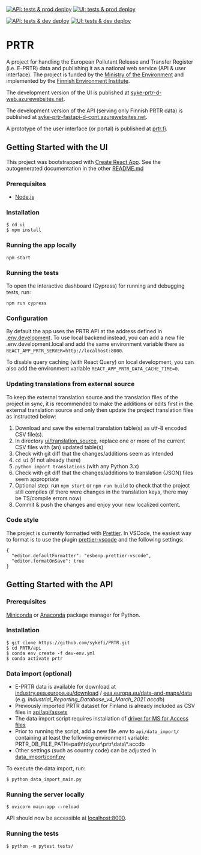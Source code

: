 [![API: tests & prod deploy](https://github.com/sykefi/PRTR/workflows/API%3A%20tests%20%26%20prod%20deploy/badge.svg)](https://github.com/sykefi/PRTR/actions)
[![UI: tests & prod deploy](https://github.com/sykefi/PRTR/workflows/UI%3A%20tests%20%26%20prod%20deploy/badge.svg)](https://github.com/sykefi/PRTR/actions)

[![API: tests & dev deploy](https://github.com/sykefi/PRTR/workflows/API%3A%20tests%20%26%20dev%20deploy/badge.svg)](https://github.com/sykefi/PRTR/actions)
[![UI: tests & dev deploy](https://github.com/sykefi/PRTR/workflows/UI%3A%20tests%20%26%20dev%20deploy/badge.svg)](https://github.com/sykefi/PRTR/actions)

# PRTR

A project for handling the European Pollutant Release and Transfer Register (i.e. E-PRTR) data and publishing it as a national web service (API & user interface). The project is funded by the [Ministry of the Environment](https://ym.fi/en/front-page) and implemented by the [Finnish Environment Institute](https://www.syke.fi/en-US).

The development version of the UI is published at [syke-prtr-d-web.azurewebsites.net](https://syke-prtr-d-web.azurewebsites.net/).

The development version of the API (serving only Finnish PRTR data) is published at [syke-prtr-fastapi-d-cont.azurewebsites.net](https://syke-prtr-fastapi-d-cont.azurewebsites.net/docs).

A prototype of the user interface (or portal) is published at [prtr.fi](http://prtr.fi/).

## Getting Started with the UI

This project was bootstrapped with [Create React App](https://github.com/facebook/create-react-app). See the autogenerated documentation in the other [README.md](ui/README.md)

### Prerequisites

- [Node.js](https://nodejs.org/en/)

### Installation

```
$ cd ui
$ npm install
```

### Running the app locally

`npm start`

### Running the tests

To open the interactive dashboard (Cypress) for running and debugging tests, run:

`npm run cypress`

### Configuration

By default the app uses the PRTR API at the address defined in [.env.development](ui/.env.development). To use local backend instead, you can add a new file .env.development.local and add the same environment variable there as `REACT_APP_PRTR_SERVER=http://localhost:8000`.

To disable query caching (with React Query) on local development, you can also add the environment variable `REACT_APP_PRTR_DATA_CACHE_TIME=0`.

### Updating translations from external source

To keep the external translation source and the translation files of the project in sync, it is recommended to make the additions or edits first in the external translation source and only then update the project translation files as instructed below:

1. Download and save the external translation table(s) as utf-8 encoded CSV file(s).
2. In directory [ui/translation_source](ui/translation_source), replace one or more of the current CSV files with (an) updated table(s)
3. Check with git diff that the changes/additions seem as intended
4. `cd ui` (if not already there)
5. `python import translations` (with any Python 3.x)
6. Check with git diff that the changes/additions to translation (JSON) files seem appropriate
7. Optional step: run `npm start` or `npm run build` to check that the project still compiles (if there were changes in the translation keys, there may be TS/compile errors now)
8. Commit & push the changes and enjoy your new localized content.

### Code style

The project is currently formatted with [Prettier](https://prettier.io/). In VSCode, the easiest way to format is to use the plugin [prettier-vscode](https://marketplace.visualstudio.com/items?itemName=esbenp.prettier-vscode) and the following settings:

```
{
  "editor.defaultFormatter": "esbenp.prettier-vscode",
  "editor.formatOnSave": true
}
```

## Getting Started with the API

### Prerequisites

[Miniconda](https://docs.conda.io/en/latest/miniconda.html) or [Anaconda](https://www.anaconda.com/products/individual) package manager for Python.

### Installation

```
$ git clone https://github.com/sykefi/PRTR.git
$ cd PRTR/api
$ conda env create -f dev-env.yml
$ conda activate prtr
```

### Data import (optional)

- E-PRTR data is available for download at [industry.eea.europa.eu/download](https://industry.eea.europa.eu/download) / [eea.europa.eu/data-and-maps/data](https://www.eea.europa.eu/data-and-maps/data/industrial-reporting-under-the-industrial-3) (e.g. _Industrial_Reporting_Database_v4_March_2021.accdb_)
- Previously imported PRTR dataset for Finland is already included as CSV files in [api/api/assets](api/api/assets)
- The data import script requires installation of [driver for MS for Access files](https://www.microsoft.com/en-us/download/details.aspx?id=54920)
- Prior to running the script, add a new file .env to `api/data_import/` containing at least the following environment variable: PRTR_DB_FILE_PATH=path\to\your\prtr\data\\\*.accdb
- Other settings (such as country code) can be adjusted in [data_import/conf.py](api/data_import/conf.py)

To execute the data import, run:

```
$ python data_import_main.py
```

### Running the server locally

```
$ uvicorn main:app --reload
```

API should now be accessible at [localhost:8000](http://localhost:8000/).

### Running the tests

```
$ python -m pytest tests/
```
